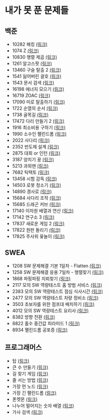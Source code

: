 # 내가 못 푼 문제들

## 백준
* 10282 해킹 [(링크)](https://www.acmicpc.net/problem/10282)
* 1074 Z [(링크)](https://www.acmicpc.net/problem/1074)
* 10830 행렬 제곱 [(링크)](https://www.acmicpc.net/problem/10830)
* 1261 알고스팟 [(링크)](https://www.acmicpc.net/problem/1261)	
* 13460 구슬 탈출 2 [(링크)](https://www.acmicpc.net/problem/13460)
* 1541 잃어버린 괄호 [(링크)](https://www.acmicpc.net/problem/1541)
* 1543 문서 검색 [(링크)](https://www.acmicpc.net/problem/1543)
* 16198 에너지 모으기 [(링크)](https://www.acmicpc.net/problem/16198)
* 16719 ZOAC [(링크)](https://www.acmicpc.net/problem/16719)
* 17090 미로 탈출하기 [(링크)](https://www.acmicpc.net/problem/17090)
* 1722 순열의 순서 [(링크)](https://www.acmicpc.net/problem/1722)
* 1738 골목길 [(링크)](https://www.acmicpc.net/problem/1738)
* 17472 다리 만들기 2 [(링크)](https://www.acmicpc.net/problem/17472)
* 1916 최소비용 구하기 [(링크)](https://www.acmicpc.net/problem/1916)
* 1990 소수인 팰린드롬 [(링크)](https://www.acmicpc.net/problem/1990)
* 2022 사다리 [(링크)](https://www.acmicpc.net/problem/2022)
* 2352 반도체 설계 [(링크)](https://www.acmicpc.net/problem/2352)
* 2875 대회 or 인턴 [(링크)](https://www.acmicpc.net/problem/2875)
* 3187 양치기 꿍 [(링크)](https://www.acmicpc.net/problem/3187)
* 5213 과외맨 [(링크)](https://www.acmicpc.net/problem/5213)
* 7682 틱택토 [(링크)](https://www.acmicpc.net/problem/7682)
* 13458 시험 감독 [(링크)](https://www.acmicpc.net/problem/13458)
* 14503 로봇 청소기 [(링크)](https://www.acmicpc.net/problem/14503)
* 14890 경사로 [(링크)](https://www.acmicpc.net/problem/14890)
* 15684 사다리 조작 [(링크)](https://www.acmicpc.net/problem/15684)
* 15685 드래곤 커브 [(링크)](https://www.acmicpc.net/problem/15685)
* 17140 이차원 배열과 연산 [(링크)](https://www.acmicpc.net/problem/17140)
* 17142 연구소 3 [(링크)](https://www.acmicpc.net/problem/17142)
* 17837 새로운 게임 2 [(링크)](https://www.acmicpc.net/problem/17837)
* 17822 원판 돌리기 [(링크)](https://www.acmicpc.net/problem/17822)
* 17825 주사위 윷놀이 [(링크)](https://www.acmicpc.net/problem/17825)


## SWEA
* 1208 SW 문제해결 기본 1일차 - Flatten [(링크)](https://swexpertacademy.com/main/code/problem/problemDetail.do?contestProbId=AV139KOaABgCFAYh&categoryId=AV139KOaABgCFAYh&categoryType=CODE)
* 1258 SW 문제해결 응용 7일차 - 행렬찾기 [(링크)](https://swexpertacademy.com/main/code/problem/problemDetail.do?contestProbId=AV18LoAqItcCFAZN&categoryId=AV18LoAqItcCFAZN&categoryType=CODE)
* 1868 파핑파핑 지뢰찾기 [(링크)](https://swexpertacademy.com/main/code/problem/problemDetail.do?contestProbId=AV5LwsHaD1MDFAXc&categoryId=AV5LwsHaD1MDFAXc&categoryType=CODE)
* 2117 모의 SW 역량테스트 홈 방범 서비스 [(링크)](https://swexpertacademy.com/main/code/problem/problemDetail.do?contestProbId=AV5V61LqAf8DFAWu&categoryId=AV5V61LqAf8DFAWu&categoryType=CODE)
* 2383 모의 SW 역량테스트 점심 식사시간 [(링크)](https://swexpertacademy.com/main/code/problem/problemDetail.do?contestProbId=AV5-BEE6AK0DFAVl&categoryId=AV5-BEE6AK0DFAVl&categoryType=CODE)
* 2477 모의 SW 역량테스트 차량 정비소 [(링크)](https://swexpertacademy.com/main/code/problem/problemDetail.do?contestProbId=AV6c6bgaIuoDFAXy&categoryId=AV6c6bgaIuoDFAXy&categoryType=CODE)
* 3503 초보자를 위한 점프대 배치하기 [(링크)](https://swexpertacademy.com/main/code/problem/problemDetail.do?contestProbId=AWGsV8IaAXsDFAVW&categoryId=AWGsV8IaAXsDFAVW&categoryType=CODE)
* 4012 모의 SW 역량테스트 요리사 [(링크)](https://swexpertacademy.com/main/code/problem/problemDetail.do?contestProbId=AWIeUtVakTMDFAVH&categoryId=AWIeUtVakTMDFAVH&categoryType=CODE)
* 8382 방향 전환 [(링크)](https://swexpertacademy.com/main/code/problem/problemDetail.do?contestProbId=AWyNQrCahHcDFAVP&categoryId=AWyNQrCahHcDFAVP&categoryType=CODE)
* 8822 홀수 중간값 피라미드 1 [(링크)](https://swexpertacademy.com/main/code/problem/problemDetail.do?contestProbId=AW37cfmqC7YDFATy&categoryId=AW37cfmqC7YDFATy&categoryType=CODE)
* 8934 팰린드롬 공포증 [(링크)](https://swexpertacademy.com/main/code/problem/problemDetail.do?contestProbId=AW5jJcZ68LsDFATQ&categoryId=AW5jJcZ68LsDFATQ&categoryType=CODE)

## 프로그래머스
* 탑 [(링크)](https://programmers.co.kr/learn/courses/30/lessons/42588)
* 큰 수 만들기 [(링크)](https://programmers.co.kr/learn/courses/30/lessons/42883)	
* 길 찾기 게임 [(링크)](https://programmers.co.kr/learn/courses/30/lessons/42892)	
* 줄 서는 방법 [(링크)](https://programmers.co.kr/learn/courses/30/lessons/12936)	
* 가장 먼 노드 [(링크)](https://programmers.co.kr/learn/courses/30/lessons/49189)	
* 가장 긴 팰린드롬 [(링크)](https://programmers.co.kr/learn/courses/30/lessons/12904)
* 폰켓몬 [(링크)](https://programmers.co.kr/learn/courses/30/lessons/1845?language=cpp)
* 나누어 떨어지는 숫자 배열 [(링크)](https://programmers.co.kr/learn/courses/30/lessons/12910)
* 가사 검색 [(링크)](https://programmers.co.kr/learn/courses/30/lessons/60060)


